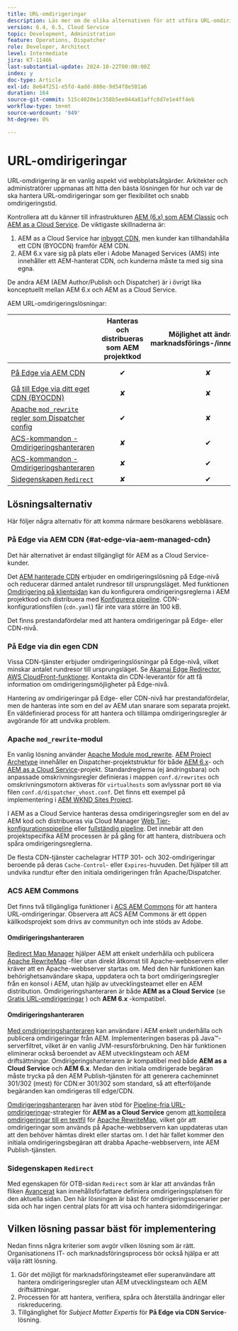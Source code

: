 ```yaml
---
title: URL-omdirigeringar
description: Läs mer om de olika alternativen för att utföra URL-omdirigering i AEM.
version: 6.4, 6.5, Cloud Service
topic: Development, Administration
feature: Operations, Dispatcher
role: Developer, Architect
level: Intermediate
jira: KT-11466
last-substantial-update: 2024-10-22T00:00:00Z
index: y
doc-type: Article
exl-id: 8e64f251-e5fd-4add-880e-9d54f8e501a6
duration: 164
source-git-commit: 515c4020e1c358b5ee044a81affc8d7e1e4ff4eb
workflow-type: tm+mt
source-wordcount: '949'
ht-degree: 0%

---
```


# URL-omdirigeringar

URL-omdirigering är en vanlig aspekt vid webbplatsåtgärder. Arkitekter och administratörer uppmanas att hitta den bästa lösningen för hur och var de ska hantera URL-omdirigeringar som ger flexibilitet och snabb omdirigeringstid.

Kontrollera att du känner till infrastrukturen [AEM (6.x) som AEM Classic](https://experienceleague.adobe.com/en/docs/experience-manager-learn/dispatcher-tutorial/chapter-2) och [AEM as a Cloud Service](https://experienceleague.adobe.com/en/docs/experience-manager-cloud-service/content/overview/architecture). De viktigaste skillnaderna är:

1. AEM as a Cloud Service har [inbyggt CDN](https://experienceleague.adobe.com/en/docs/experience-manager-cloud-service/content/implementing/content-delivery/cdn), men kunder kan tillhandahålla ett CDN (BYOCDN) framför AEM CDN.
1. AEM 6.x vare sig på plats eller i Adobe Managed Services (AMS) inte innehåller ett AEM-hanterat CDN, och kunderna måste ta med sig sina egna.

De andra AEM (AEM Author/Publish och Dispatcher) är i övrigt lika konceptuellt mellan AEM 6.x och AEM as a Cloud Service.

AEM URL-omdirigeringslösningar:

|                                                   | Hanteras och distribueras som AEM projektkod | Möjlighet att ändra per marknadsförings-/innehållsteam | AEM som Cloud Service-kompatibel | Var körning av omdirigering sker |
|---------------------------------------------------|:-----------------------:|:---------------------:|:---------------------:| :---------------------:|
| [På Edge via AEM CDN](#at-edge-via-aem-managed-cdn) | ✔ | ✘ | ✔ | Edge/CDN (inbyggt) |
| [Gå till Edge via ditt eget CDN (BYOCDN)](#at-edge-via-bring-your-own-cdn) | ✘ | ✘ | ✔ | Edge/CDN (BYOCDN) |
| [Apache `mod_rewrite` regler som Dispatcher config](#apache-mod_rewrite-module) | ✔ | ✘ | ✔ | Dispatcher |
| [ACS-kommandon - Omdirigeringshanteraren](#redirect-map-manager) | ✘ | ✔ | ✔ | Dispatcher |
| [ACS-kommandon - Omdirigeringshanteraren](#redirect-manager) | ✘ | ✔ | ✔ | AEM / DISPATCHER |
| [Sidegenskapen `Redirect`](#the-redirect-page-property) | ✘ | ✔ | ✔ | AEM |


## Lösningsalternativ

Här följer några alternativ för att komma närmare besökarens webbläsare.

### På Edge via AEM CDN {#at-edge-via-aem-managed-cdn}

Det här alternativet är endast tillgängligt för AEM as a Cloud Service-kunder.

Det [AEM hanterade CDN](https://experienceleague.adobe.com/en/docs/experience-manager-cloud-service/content/implementing/content-delivery/cdn) erbjuder en omdirigeringslösning på Edge-nivå och reducerar därmed antalet rundresor till ursprungsläget. Med funktionen [Omdirigering på klientsidan](https://experienceleague.adobe.com/en/docs/experience-manager-cloud-service/content/implementing/content-delivery/cdn-configuring-traffic#client-side-redirectors) kan du konfigurera omdirigeringsreglerna i AEM projektkod och distribuera med [Konfigurera pipeline](https://experienceleague.adobe.com/en/docs/experience-manager-learn/cloud-service/security/traffic-filter-and-waf-rules/how-to-setup#deploy-rules-through-cloud-manager). CDN-konfigurationsfilen (`cdn.yaml`) får inte vara större än 100 kB.

Det finns prestandafördelar med att hantera omdirigeringar på Edge- eller CDN-nivå.

### På Edge via din egen CDN

Vissa CDN-tjänster erbjuder omdirigeringslösningar på Edge-nivå, vilket minskar antalet rundresor till ursprungsläget. Se [Akamai Edge Redirector](https://techdocs.akamai.com/cloudlets/docs/what-edge-redirector), [AWS CloudFront-funktioner](https://docs.aws.amazon.com/AmazonCloudFront/latest/DeveloperGuide/cloudfront-functions.html). Kontakta din CDN-leverantör för att få information om omdirigeringsmöjligheter på Edge-nivå.

Hantering av omdirigeringar på Edge- eller CDN-nivå har prestandafördelar, men de hanteras inte som en del av AEM utan snarare som separata projekt. En väldefinierad process för att hantera och tillämpa omdirigeringsregler är avgörande för att undvika problem.


### Apache `mod_rewrite`-modul

En vanlig lösning använder [Apache Module mod_rewrite](https://httpd.apache.org/docs/current/mod/mod_rewrite.html). [AEM Project Archetype](https://github.com/adobe/aem-project-archetype) innehåller en Dispatcher-projektstruktur för både [AEM 6.x](https://github.com/adobe/aem-project-archetype/tree/develop/src/main/archetype/dispatcher.ams#file-structure)- och [AEM as a Cloud Service](https://github.com/adobe/aem-project-archetype/tree/develop/src/main/archetype/dispatcher.cloud#file-structure)-projekt. Standardreglerna (ej ändringsbara) och anpassade omskrivningsregler definieras i mappen `conf.d/rewrites` och omskrivningsmotorn aktiveras för `virtualhosts` som avlyssnar port `80` via filen `conf.d/dispatcher_vhost.conf`. Det finns ett exempel på implementering i [AEM WKND Sites Project](https://github.com/adobe/aem-guides-wknd/tree/main/dispatcher/src/conf.d/rewrites).

I AEM as a Cloud Service hanteras dessa omdirigeringsregler som en del av AEM kod och distribueras via Cloud Manager [Web Tier-konfigurationspipeline](https://experienceleague.adobe.com/en/docs/experience-manager-cloud-service/content/implementing/using-cloud-manager/cicd-pipelines/introduction-ci-cd-pipelines) eller [fullständig pipeline](https://experienceleague.adobe.com/en/docs/experience-manager-cloud-service/content/implementing/using-cloud-manager/cicd-pipelines/introduction-ci-cd-pipelines). Det innebär att den projektspecifika AEM processen är på gång för att hantera, distribuera och spåra omdirigeringsreglerna.

De flesta CDN-tjänster cachelagrar HTTP 301- och 302-omdirigeringar beroende på deras `Cache-Control`- eller `Expires`-huvuden. Det hjälper till att undvika rundtur efter den initiala omdirigeringen från Apache/Dispatcher.


### ACS AEM Commons

Det finns två tillgängliga funktioner i [ACS AEM Commons](https://adobe-consulting-services.github.io/acs-aem-commons/) för att hantera URL-omdirigeringar. Observera att ACS AEM Commons är ett öppen källkodsprojekt som drivs av communityn och inte stöds av Adobe.

#### Omdirigeringshanteraren

[Redirect Map Manager](https://adobe-consulting-services.github.io/acs-aem-commons/features/redirect-map-manager/index.html) hjälper AEM att enkelt underhålla och publicera [Apache RewriteMap](https://httpd.apache.org/docs/2.4/rewrite/rewritemap.html) -filer utan direkt åtkomst till Apache-webbservern eller kräver att en Apache-webbserver startas om. Med den här funktionen kan behörighetsanvändare skapa, uppdatera och ta bort omdirigeringsregler från en konsol i AEM, utan hjälp av utvecklingsteamet eller en AEM distribution. Omdirigeringshanteraren är både **AEM as a Cloud Service** (se [Gratis URL-omdirigeringar](https://experienceleague.adobe.com/en/docs/experience-manager-cloud-service/content/implementing/content-delivery/pipeline-free-url-redirects) ) och **AEM 6.x** -kompatibel.

#### Omdirigeringshanteraren

[Med omdirigeringshanteraren](https://adobe-consulting-services.github.io/acs-aem-commons/features/redirect-manager/index.html) kan användare i AEM enkelt underhålla och publicera omdirigeringar från AEM. Implementeringen baseras på Java™-serverfiltret, vilket är en vanlig JVM-resursförbrukning. Den här funktionen eliminerar också beroendet av AEM utvecklingsteam och AEM driftsättningar. Omdirigeringshanteraren är kompatibel med både **AEM as a Cloud Service** och **AEM 6.x**. Medan den initiala omdirigerade begäran måste trycka på den AEM Publish-tjänsten för att generera cacheminnet 301/302 (mest) för CDN:er 301/302 som standard, så att efterföljande begäranden kan omdirigeras till edge/CDN.

[Omdirigeringshanteraren](https://adobe-consulting-services.github.io/acs-aem-commons/features/redirect-manager/index.html) har även stöd för [Pipeline-fria URL-omdirigeringar](https://experienceleague.adobe.com/en/docs/experience-manager-cloud-service/content/implementing/content-delivery/pipeline-free-url-redirects)-strategier för **AEM as a Cloud Service** genom [att kompilera omdirigeringar till en textfil](https://adobe-consulting-services.github.io/acs-aem-commons/features/redirect-manager/subpages/rewritemap.html) för [Apache RewriteMap](https://httpd.apache.org/docs/2.4/rewrite/rewritemap.html), vilket gör att omdirigeringar som används på Apache-webbservern kan uppdateras utan att den behöver hämtas direkt eller startas om. I det här fallet kommer den initiala omdirigeringsbegäran att drabba Apache-webbservern, inte AEM Publish-tjänsten.

### Sidegenskapen `Redirect`

Med egenskapen för OTB-sidan `Redirect` som är klar att användas från fliken [Avancerat](https://experienceleague.adobe.com/docs/experience-manager-cloud-service/content/sites/authoring/sites-console/page-properties.html) kan innehållsförfattare definiera omdirigeringsplatsen för den aktuella sidan. Den här lösningen är bäst för omdirigeringsscenarier per sida och har ingen central plats för att visa och hantera sidomdirigeringar.

## Vilken lösning passar bäst för implementering

Nedan finns några kriterier som avgör vilken lösning som är rätt. Organisationens IT- och marknadsföringsprocess bör också hjälpa er att välja rätt lösning.

1. Gör det möjligt för marknadsföringsteamet eller superanvändare att hantera omdirigeringsregler utan AEM utvecklingsteam och AEM driftsättningar.
1. Processen för att hantera, verifiera, spåra och återställa ändringar eller riskreducering.
1. Tillgänglighet för _Subject Matter Expertis_ för **På Edge via CDN Service**-lösning.
